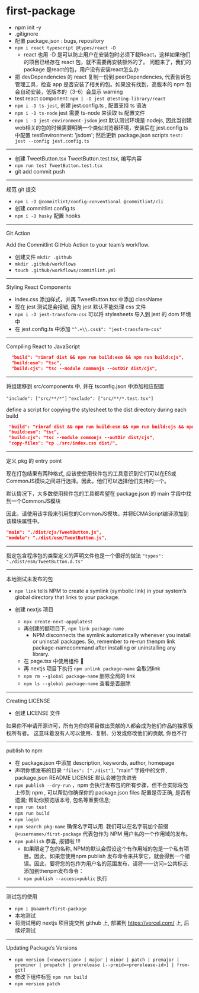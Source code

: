 # first-package

- npm init -y
- .gitignore
- 配置 package.json : bugs, repository
- `npm i react typescript @types/react -D`
  - react 也用 -D 是可以防止用户在安装包时必须下载React，这样如果他们的项目已经存在 react 包，就不需要再安装额外的了。 问题来了，我们的package 是react的包，用户没有安装react怎么办
- 把 devDependencies 的 react 复制一份到 peerDependencies, 代表告诉包管理工具，检查 app 是否安装了相关的包。如果没有找到，高版本的 npm 包会自动安装，低版本的（3-6）会显示 warning
- test react component: `npm i -D jest @testing-library/react`
- `npm i -D ts-jest`, 创建 jest.config.ts , 配置支持 ts 语法
- `npm i -D ts-node` jest 需要 ts-node 来读取 ts 配置文件
- `npm i -D jest-environment-jsdom`  jest 默认测试环境是 nodejs, 因此当创建web相关的包的时候需要明确一个类似浏览器环境，安装后在 jest.config.ts 中配置 testEnvironment: 'jsdom'; 然后更新 package.json scripts `test: jest --config jest.config.ts`

------

- 创建 TweetButton.tsx TweetButton.test.tsx, 编写内容
- `npm run test TweetButton.test.tsx`
- git add commit push

------

规范 git 提交

- `npm i -D @commitlint/config-conventional @commitlint/cli`
- 创建 commitlint.config.ts
- `npm i -D husky` 配置 hooks

------

Git Action

Add the Commitlint GitHub Action to your team’s workflow.

- 创建文件 `mkdir .github`
- `mkdir .github/workflows`
- `touch .github/workflows/commitlint.yml`

------

Styling React Components

- index.css 添加样式，并再 TweetButton.tsx 中添加 className
- 现在 jest 测试是会报错, 因为 jest 默认不能处理 css 文件
- `npm i -D jest-transform-css` 可以将 stylesheets 导入到 jest 的 dom 环境中
- 在 jest.config.ts 中添加 `"^.+\\.css$": "jest-transform-css"`

------

Compiling React to JavaScript

```json
  "build": "rimraf dist && npm run build:esm && npm run build:cjs",
  "build:esm": "tsc",
  "build:cjs": "tsc --module commonjs --outDir dist/cjs",
```

------

将组建移到 src/components 中, 并在 tsconfig.json 中添加相应配置

`"include": ["src/**/*"]` `"exclude": ["src/**/*.test.tsx"]`

 define a script for copying the stylesheet to the dist directory during each build

 ``` json
  "build": "rimraf dist && npm run build:esm && npm run build:cjs && npm run copy-files",
  "build:esm": "tsc",
  "build:cjs": "tsc --module commonjs --outDir dist/cjs",
  "copy-files": "cp ./src/index.css dist/",

 ```

------

定义 pkg 的 entry point

现在打包结果有两种格式, 应该使使用软件包的工具意识到它们可以在ES或CommonJS模块之间进行选择。因此，他们可以选择他们支持的一个。

默认情况下，大多数使用软件包的工具都希望在 package.json 的 main 字段中找到一个CommonJS模块

因此，请使用该字段来引用您的CommonJS模块。并将ECMAScript编译添加到该模块属性中。

``` json
"main": "./dist/cjs/TweetButton.js",
"module": "./dist/esm/TweetButton.js",
```

------

指定包含程序包的类型定义的声明文件也是一个很好的做法 `"types": "./dist/esm/TweetButton.d.ts"`

------

本地测试未发布的包

- `npm link` tells NPM to create a symlink (symbolic link) in your system’s global directory that links to your package.

- 创建 nextjs 项目
  - `npx create-next-app@latest`
  - 再创建的额项目下, `npm link package-name`
    - NPM disconnects the symlink automatically whenever you install or uninstall packages. So, remember to re-run thenpm link package-namecommand after installing or uninstalling any library.
  - 在 page.tsx 中使用组件 🎉
  - 再 nextjs 项目下执行 `npm unlink package-name` 会取消link
  - `npm rm --global package-name` 删除全局的 link
  - `npm ls --global package-name` 查看是否删除

------

Creating LICENSE

- 创建 LICENSE 文件

如果你不申请开源许可，所有为你的项目做出贡献的人都会成为他们作品的独家版权所有者。
这意味着没有人可以使用、复制、分发或修改他们的贡献, 你也不行

------

publish to npm

- 在 package.json 中添加 description, keywords, author, homepage
- 声明你想发布的目录 `"files": ["./dist"]`, "main" 字段中的文件, package.json README LICENSE 默认会被包含进去
- `npm publish --dry-run` ，npm 会执行发布包的所有步骤，但不会实际将包上传到 npm , 可以帮助你确保你的 package.json files 配置是否正确, 是否有遗漏; 帮助你预览版本号, 包名等重要信息;
- `npm run test`
- `npm run build`
- `npm login`
- `npm search pkg-name` 确保名字可以用. 我们可以在名字前加个前缀 `@<username>/first-package` 代表包作为 NPM 用户名的一个作用域的发布。
- `npm publish` 恭喜, 报错啦 !!!
  - 如果限定了包的名称, NPM的默认会假设这个有作用域的包是一个私有项目。因此，如果您使用npm publish 发布命令来共享它，就会得到一个错误。因此，要将您的包作为用户名的范围发布，请将——访问=公共标志添加到thenpm发布命令：
  - `npm publish --access=public` 执行
  
------

测试包的使用

- `npm i @aaamrh/first-package`
- 本地测试
- 将测试用的 nextjs 项目提交到 github 上, 部署到 <https://vercel.com/> 上, 后续好测试

------

Updating Package’s Versions

- `npm version [<newversion> | major | minor | patch | premajor | preminor | prepatch | prerelease [--preid=<prerelease-id>] | from-git]`
- 修改下组件标签 `npm run build`
- `npm version patch`
